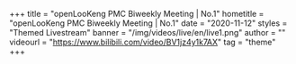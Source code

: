 +++
    title = "openLooKeng PMC Biweekly Meeting | No.1"
    hometitle = "openLooKeng PMC Biweekly Meeting | No.1"
    date = "2020-11-12"
    styles = "Themed Livestream"
    banner = "/img/videos/live/en/live1.png"
    author = ""
    videourl = "https://www.bilibili.com/video/BV1jz4y1k7AX" 
    tag = "theme"
+++